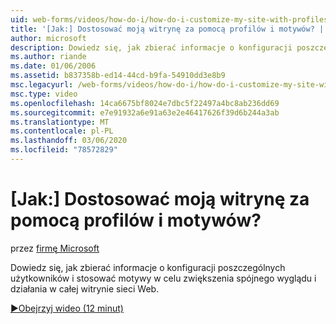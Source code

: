 ```yaml
---
uid: web-forms/videos/how-do-i/how-do-i-customize-my-site-with-profiles-and-themes
title: '[Jak:] Dostosować moją witrynę za pomocą profilów i motywów? | Microsoft Docs'
author: microsoft
description: Dowiedz się, jak zbierać informacje o konfiguracji poszczególnych użytkowników i stosować motywy w celu zwiększenia spójnego wyglądu i działania w całej witrynie sieci Web.
ms.author: riande
ms.date: 01/06/2006
ms.assetid: b837358b-ed14-44cd-b9fa-54910dd3e8b9
msc.legacyurl: /web-forms/videos/how-do-i/how-do-i-customize-my-site-with-profiles-and-themes
msc.type: video
ms.openlocfilehash: 14ca6675bf8024e7dbc5f22497a4bc8ab236dd69
ms.sourcegitcommit: e7e91932a6e91a63e2e46417626f39d6b244a3ab
ms.translationtype: MT
ms.contentlocale: pl-PL
ms.lasthandoff: 03/06/2020
ms.locfileid: "78572829"
---
```

# <a name="how-do-i-customize-my-site-with-profiles-and-themes"></a>[Jak:] Dostosować moją witrynę za pomocą profilów i motywów?

przez [firmę Microsoft](https://github.com/microsoft)

Dowiedz się, jak zbierać informacje o konfiguracji poszczególnych użytkowników i stosować motywy w celu zwiększenia spójnego wyglądu i działania w całej witrynie sieci Web.

[&#9654;Obejrzyj wideo (12 minut)](https://channel9.msdn.com/Blogs/ASP-NET-Site-Videos/how-do-i-customize-my-site-with-profiles-and-themes)
